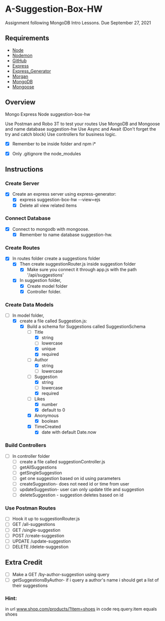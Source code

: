 # A-Suggestion-Box-HW

Assignment following MongoDB Intro Lessons. Due September 27, 2021

## Requirements

* [Node](https://nodejs.org/en/download/)
* [Nodemon](https://www.npmjs.com/package/nodemon)
* [GitHub](https://www.github.com)
* [Express](https://expressjs.com/)
* [Express_Generator](https://www.npmjs.com/package/express-generator/)
* [Morgan](https://www.npmjs.com/package/morgan)
* [MongoDB](https://docs.mongodb.com/manual/tutorial/install-mongodb-on-os-x/)
* [Mongoose](https://mongoosejs.com/)


## Overview
Mongo Express Node suggestion-box-hw

Use Postman and Robo 3T to test your routes
Use MongoDB and Mongoose and name database suggestion-hw
Use Async and Await (Don't forget the try and catch block)
Use controllers for business logic.
- [x] Remember to be inside folder and npm i*
- [x] Only .gitignore the node_modules



## Instructions

### Create Server
- [x] Create an express server using express-generator: 
  - [x] express suggestion-box-hw --view=ejs
  - [x] Delete all view related items

### Connect Database
- [x] Connect to mongodb with mongoose. 
  - [x] Remember to name database suggestion-hw.
  
### Create Routes 
- [x] In routes folder create a suggestions folder
  - [x] Then create suggestionRouter.js inside suggestion folder
    - [x] Make sure you connect it through app.js with the path '/api/suggestions'
  - [x] In suggestion folder, 
    - [x] Create model folder
    - [x] Controller folder.

### Create Data Models
- [ ] In model folder, 
  - [x] create a file called Suggestion.js: 
    - [x] Build a schema for Suggestions called SuggestionSchema
      - [ ] Title 
        - [x] string
        - [ ] lowercase
        - [x] unique
        - [x] required
      - [ ] Author
        - [x] string
        - [ ] lowercase
      - [ ] Suggestion
        - [x] string
        - [ ] lowercase
        - [x] required
      - [ ] Likes
        - [x] number
        - [x] default to 0
      - [x] Anonymous
        - [x] boolean
      - [x] TimeCreated
        - [x] date with default Date.now

### Build Controllers
- [ ] In controller folder
  - [ ] create a file called suggestionController.js
  - [ ] getAllSuggestions
  - [ ] getSingleSuggestion
  - [ ] get one suggestion based on id using parameters
  - [ ] createSuggestion- does not need id or time from user
  - [ ] updateSuggestion- user can only update title and suggestion
  - [ ] deleteSuggestion - suggestion deletes based on id

### Use Postman Routes
- [ ] Hook it up to suggestionRouter.js
- [ ] GET /all-suggestions
- [ ] GET /single-suggestion
- [ ] POST /create-suggestion
- [ ] UPDATE /update-suggestion
- [ ] DELETE /delete-suggestion

## Extra Credit
- [ ] Make a GET /by-author-suggestion using query
- [ ] getSuggestionsByAuthor- if i query a author's name i should get a list of their suggestions

### Hint:
in url www.shop.com/products/?item=shoes
in code req.query.item equals shoes